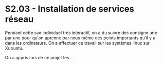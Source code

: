 <h1>S2.03 - Installation de services réseau</h1>

<p>Pendant cette sae individuel très intéractif, on a du suivre des consigne une par une pour qu'on aprenne par nous même des points importants qu'il y a dans les ordinateurs. On a effectuer ce travail sur les systèmes linux sur Xubuntu. </p>
<p>On a appris lors de ce projet les ...</p>

